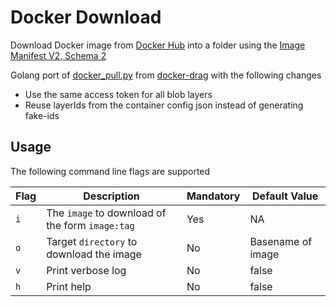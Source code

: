 # Docker Download #

Download Docker image from [Docker Hub](https://hub.docker.com/) into a folder using the [Image Manifest V2, Schema 2](https://distribution.github.io/distribution/spec/manifest-v2-2/)

Golang port of [docker_pull.py](https://github.com/NotGlop/docker-drag/blob/master/docker_pull.py)  from [docker-drag](https://github.com/NotGlop/docker-drag) with the following changes

- Use the same access token for all blob layers
- Reuse layerIds from the container config json instead of generating fake-ids

## Usage ##

The following command line flags are supported

| Flag | Description                                     | Mandatory | Default Value     |
|------|-------------------------------------------------|-----------|-------------------|
| `i`  | The `image` to download of the form `image:tag` | Yes       | NA                |
| `o`  | Target `directory` to download the image        | No        | Basename of image |
| `v`  | Print verbose log                               | No        | false             |
| `h`  | Print help                                      | No        | false             |
